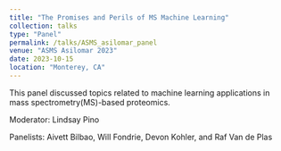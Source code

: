 ```yaml
---
title: "The Promises and Perils of MS Machine Learning"
collection: talks
type: "Panel"
permalink: /talks/ASMS_asilomar_panel
venue: "ASMS Asilomar 2023"
date: 2023-10-15
location: "Monterey, CA"
---
```


This panel discussed topics related to machine learning applications in mass spectrometry(MS)-based proteomics.

Moderator: Lindsay Pino

Panelists: Aivett Bilbao, Will Fondrie, Devon Kohler, and Raf Van de Plas
